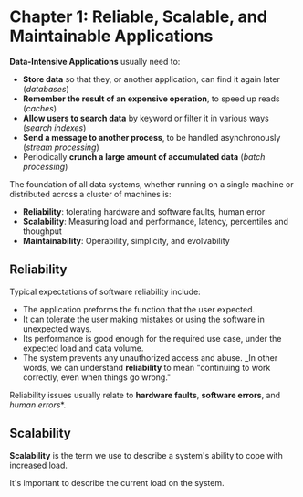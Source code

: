 # Chapter 1: Reliable, Scalable, and Maintainable Applications

**Data-Intensive Applications** usually need to:
* **Store data** so that they, or another application, can find it again later (_databases_)
* **Remember the result of an expensive operation**, to speed up reads (_caches_)
* **Allow users to search data** by keyword or filter it in various ways (_search indexes_)
* **Send a message to another process**, to be handled asynchronously (_stream processing_)
* Periodically **crunch a large amount of accumulated data** (_batch processing_)

The foundation of all data systems, whether running on a single machine or distributed across a cluster of machines is:

* **Reliability**: tolerating hardware and software faults, human error
* **Scalability**: Measuring load and performance, latency, percentiles and thoughput
* **Maintainability**: Operability, simplicity, and evolvability

## Reliability
Typical expectations of software reliability include:
* The application preforms the function that the user expected.
* It can tolerate the user making mistakes or using the software in unexpected ways.
* Its performance is good enough for the required use case, under the expected load and data volume.
* The system prevents any unauthorized access and abuse.
_In other words, we can understand **reliability** to mean "continuing to work correctly, even when things go wrong."

Reliability issues usually relate to **hardware faults**, **software errors**, and *human errors**.

## Scalability
**Scalability** is the term we use to describe a system's ability to cope with increased load.

It's important to describe the current load on the system. 
